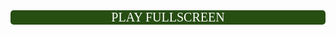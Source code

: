 <html><head><base target="_blank"></head><body><button class="c-button">PLAY FULLSCREEN</button>
<style>
.c-button {
  min-width: 100%;
  font-family: fantasy;
  appearance: none;
  border: 0;
border-color: #fff;
  border-radius: 5px;
  background: #274e13;
  color: #fff;
  padding: 0px 46px;
  font-size: 20px;
  cursor: pointer;
}

.c-button:hover {
  background: #6aa84f;
}

.c-button:focus {
  outline: none;
  box-shadow: 0 0 0 4px #cbd6ee;
}
  
 .c-button {
    display: flex;
    align-items: center;
    justify-content: center;
    height: 100%;
}

</style>

<script>
        var urlObj = new window.URL(window.location.href);
        var url = "https://52vM53FEItliDr4wDPAG1fpY-opensocial.googleusercontent.com/gadgets/ifr?url=https://470137485-731408594630715268.preview.editmysite.com/uploads/b/139890129-886482068636258287/files/eg2.xml&container=ig";

        if (url) {
            var win;

            document.querySelector('button').onclick = function() {
                if (win) {
                    win.focus();
                } else {
                    win = window.open();
                    win.document.body.style.margin = '0';
                    win.document.body.style.height = '100vh';
                    var iframe = win.document.createElement('iframe');
                    iframe.style.border = 'none';
                    iframe.style.width = '100%';
                    iframe.style.height = '100%';
                    iframe.style.margin = '0';
                    iframe.src = url;
                    win.document.body.appendChild(iframe);
                    

                    var interval = setInterval(function() {
                        if (win.closed) {
                            clearInterval(interval);
                            win = undefined;

                        }
                    }, 500);


                }
            };
        }
    </script></body></html>

